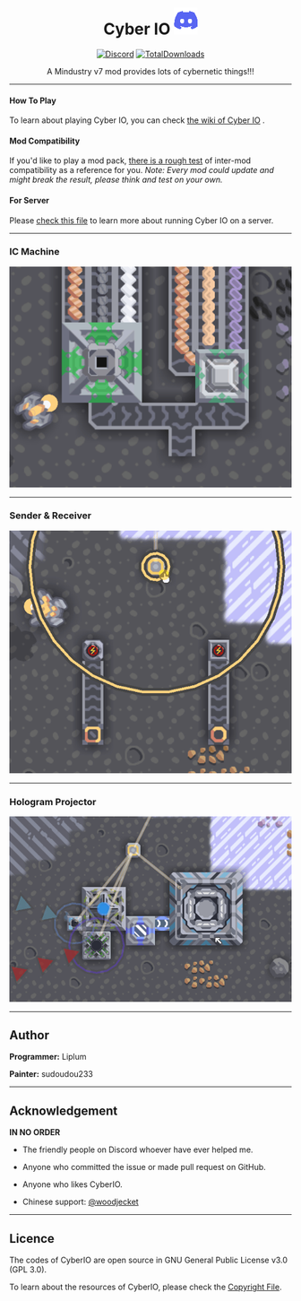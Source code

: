 <div align="center">

# Cyber IO [![Discord](GFX/Discord.png)](https://discord.gg/PDwyxM3waw)

[![Discord](https://img.shields.io/discord/937228972041842718?color=%23529b69&label=Discord&logo=Discord&style=for-the-badge)](https://discord.gg/PDwyxM3waw)
[![TotalDownloads](https://img.shields.io/github/downloads/liplum/CyberIO/total?color=674ea7&label=Download&logo=docusign&logoColor=white&style=for-the-badge)](https://github.com/liplum/CyberIO/releases)

A Mindustry v7 mod provides lots of cybernetic things!!!
___
</div>

#### How To Play

To learn about playing Cyber IO, you can check [the wiki of Cyber IO](https://github.com/liplum/CyberIO/wiki/Game-Guide)
.

#### Mod Compatibility

If you'd like to play a mod pack, [there is a rough test](SafelyWorkWith.md) of inter-mod compatibility as a reference
for you.
*Note: Every mod could update and might break the result, please think and test on your own.*

#### For Server

Please [check this file](ForServer.md) to learn more about running Cyber IO on a server.
___

### IC Machine

![IC Machine](GFX/ProducingIC2.gif)
___

### Sender & Receiver

![Sender](GFX/Sender&Receiver.gif)
___

### Hologram Projector

![Holo Projector](GFX/Holo-projecting.gif)
___

## Author

**Programmer:** Liplum

**Painter:** sudoudou233
___

## Acknowledgement

**IN NO ORDER**

* The friendly people on Discord whoever have ever helped me.

* Anyone who committed the issue or made pull request on GitHub.

* Anyone who likes CyberIO.

* Chinese support: [@woodjecket](https://github.com/woodjecket)

___

## Licence

The codes of CyberIO are open source in GNU General Public License v3.0 (GPL 3.0).

To learn about the resources of CyberIO, please check the [Copyright File](Copyright.md).